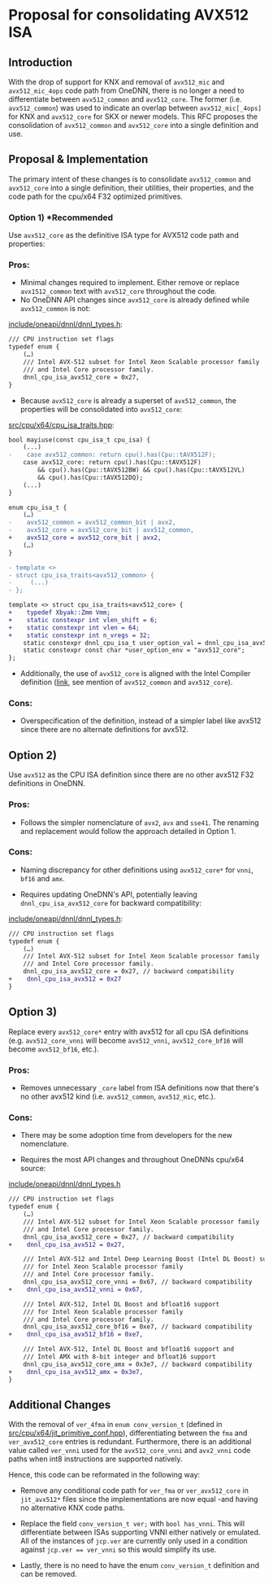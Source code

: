 Proposal for consolidating AVX512 ISA
====================================

## Introduction

With the drop of support for KNX and removal of `avx512_mic` and
`avx512_mic_4ops` code path from OneDNN, there is no longer a need to
differentiate between `avx512_common` and `avx512_core`. The former (i.e.
`avx512_common`) was used to indicate an overlap between `avx512_mic[_4ops]`
for KNX and `avx512_core` for SKX or newer models. This RFC proposes the
consolidation of `avx512_common` and `avx512_core` into a single definition and
use.

## Proposal & Implementation

The primary intent of these changes is to consolidate `avx512_common` and
`avx512_core` into a single definition, their utilities, their properties, and
the code path for the cpu/x64 F32 optimized primitives.

### Option 1) *Recommended
Use `avx512_core` as the definitive ISA type for AVX512 code path
and properties:

### Pros:
* Minimal changes required to implement. Either remove or replace
  `avx1512_common` text with `avx512_core` throughout the code.
* No OneDNN API changes since `avx512_core` is already defined while
  `avx512_common` is not:

[include/oneapi/dnnl/dnnl_types.h](https://github.com/uxlfoundation/oneDNN/tree/main/include/oneapi/dnnl/dnnl_types.h):
```diff
/// CPU instruction set flags
typedef enum {
    (…)
    /// Intel AVX-512 subset for Intel Xeon Scalable processor family
    /// and Intel Core processor family.
    dnnl_cpu_isa_avx512_core = 0x27,
}
```

* Because `avx512_core` is already a superset of `avx512_common`, the properties
  will be consolidated into `avx512_core`:

[src/cpu/x64/cpu_isa_traits.hpp](https://github.com/uxlfoundation/oneDNN/tree/main/src/cpu/x64/cpu_isa_traits.hpp):
```diff
bool mayiuse(const cpu_isa_t cpu_isa) {
    (...)
-    case avx512_common: return cpu().has(Cpu::tAVX512F);
    case avx512_core: return cpu().has(Cpu::tAVX512F)
        && cpu().has(Cpu::tAVX512BW) && cpu().has(Cpu::tAVX512VL)
        && cpu().has(Cpu::tAVX512DQ);
    (...)
}

enum cpu_isa_t {
    (…)
-    avx512_common = avx512_common_bit | avx2,
-    avx512_core = avx512_core_bit | avx512_common,
+    avx512_core = avx512_core_bit | avx2,
    (…)
}

- template <>
- struct cpu_isa_traits<avx512_common> {
-     (...)
- };

template <> struct cpu_isa_traits<avx512_core> {
+    typedef Xbyak::Zmm Vmm;
+    static constexpr int vlen_shift = 6;
+    static constexpr int vlen = 64;
+    static constexpr int n_vregs = 32;
    static constexpr dnnl_cpu_isa_t user_option_val = dnnl_cpu_isa_avx512_core;
    static constexpr const char *user_option_env = "avx512_core";
};
```

* Additionally, the use of `avx512_core` is aligned with the Intel Compiler
  definition ([link](
  https://www.intel.com/content/www/us/en/developer/articles/technical/performance-tools-compiler-options-for-sse-generation-and-processor-specific-optimizations.html),
  see mention of `avx512_common` and `avx512_core`).

### Cons:
* Overspecification of the definition, instead of a simpler label like
avx512 since there are no alternate definitions for avx512.

## Option 2)
Use `avx512` as the CPU ISA definition since there are no other avx512 F32
definitions in OneDNN.

### Pros:
* Follows the simpler nomenclature of `avx2`, `avx` and `sse41`. The renaming
  and replacement would follow the approach detailed in Option 1.

### Cons:
* Naming discrepancy for other definitions using `avx512_core*` for `vnni`,
  `bf16` and `amx`.

* Requires updating OneDNN's API, potentially leaving `dnnl_cpu_isa_avx512_core`
  for backward compatibility:

[include/oneapi/dnnl/dnnl_types.h](https://github.com/uxlfoundation/oneDNN/tree/main/include/oneapi/dnnl/dnnl_types.h):
```diff
/// CPU instruction set flags
typedef enum {
    (…)
    /// Intel AVX-512 subset for Intel Xeon Scalable processor family
    /// and Intel Core processor family.
    dnnl_cpu_isa_avx512_core = 0x27, // backward compatibility
+    dnnl_cpu_isa_avx512 = 0x27
}
```

## Option 3)
Replace every `avx512_core*` entry with avx512 for all cpu ISA
definitions (e.g. `avx512_core_vnni` will become `avx512_vnni`,
`avx512_core_bf16` will become `avx512_bf16`, etc.).

### Pros:
* Removes unnecessary `_core` label from ISA definitions now that there's no
  other avx512 kind (i.e. `avx512_common`, `avx512_mic`, etc.).

### Cons:
* There may be some adoption time from developers for the new nomenclature.

* Requires the most API changes and throughout OneDNNs cpu/x64 source:

[include/oneapi/dnnl/dnnl_types.h](https://github.com/uxlfoundation/oneDNN/tree/main/include/oneapi/dnnl/dnnl_types.h)

```diff
/// CPU instruction set flags
typedef enum {
    (…)
    /// Intel AVX-512 subset for Intel Xeon Scalable processor family
    /// and Intel Core processor family.
    dnnl_cpu_isa_avx512_core = 0x27, // backward compatibility
+    dnnl_cpu_isa_avx512 = 0x27,

    /// Intel AVX-512 and Intel Deep Learning Boost (Intel DL Boost) support
    /// for Intel Xeon Scalable processor family
    /// and Intel Core processor family.
    dnnl_cpu_isa_avx512_core_vnni = 0x67, // backward compatibility
+    dnnl_cpu_isa_avx512_vnni = 0x67,

    /// Intel AVX-512, Intel DL Boost and bfloat16 support
    /// for Intel Xeon Scalable processor family
    /// and Intel Core processor family.
    dnnl_cpu_isa_avx512_core_bf16 = 0xe7, // backward compatibility
+    dnnl_cpu_isa_avx512_bf16 = 0xe7,

    /// Intel AVX-512, Intel DL Boost and bfloat16 support and
    /// Intel AMX with 8-bit integer and bfloat16 support
    dnnl_cpu_isa_avx512_core_amx = 0x3e7, // backward compatibility
+    dnnl_cpu_isa_avx512_amx = 0x3e7,
}
```

## Additional Changes
With the removal of `ver_4fma` in `enum conv_version_t` (defined in
[src/cpu/x64/jit_primitive_conf.hpp](https://github.com/uxlfoundation/oneDNN/tree/main/src/cpu/x64/jit_primitive_conf.hpp)),
differentiating between the `fma` and `ver_avx512_core` entries is redundant.
Furthermore, there is an additional value called `ver_vnni` used for the
`avx512_core_vnni` and `avx2_vnni` code paths when int8 instructions are
supported natively.

Hence, this code can be reformated in the following way:
* Remove any conditional code path for `ver_fma` or `ver_avx512_core` in
  `jit_avx512*` files since the implementations are now equal -and having no
  alternative KNX code paths.

* Replace the field `conv_version_t ver;` with `bool has_vnni`. This will
  differentiate between ISAs supporting VNNI either natively or emulated. All
  of the instances of `jcp.ver` are currently only used in a condition against
  `jcp.ver == ver_vnni` so this would simplify its use.

* Lastly, there is no need to have the enum `conv_version_t` definition and can
  be removed.
